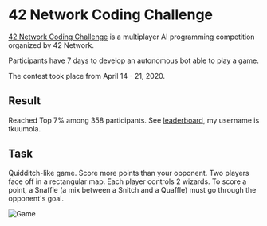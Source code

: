 # 42 Network Coding Challenge 
[42 Network Coding Challenge](https://www.codingame.com/hackathon/42-coding-challenge) is a multiplayer AI programming competition organized by 42 Network. 

Participants have 7 days to develop an autonomous bot able to play a game.

The contest took place from April 14 - 21, 2020.

## Result
Reached Top 7% among 358 participants. See [leaderboard](https://www.codingame.com/leaderboards/contests/42-coding-challenge/global), my username is tkuumola.

## Task
Quidditch-like game. 
Score more points than your opponent.
Two players face off in a rectangular map.
Each player controls 2 wizards. To score a point, a Snaffle (a mix between a Snitch and a Quaffle) must go through the opponent's goal.

![Game](../assets/game.png?raw=true)